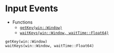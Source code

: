 # Input Events
* Functions
  - [`getKey(win::Window)`](@ref)
  - [`waitKeys(win::Window, waitTime::Float64)`](@ref)

```@docs
getKey(win::Window)
waitKeys(win::Window, waitTime::Float64)
```